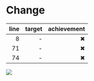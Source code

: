 # Change

line  | target          | achievement
-----:|----------------:|------------:
8     |-                |<kdb>✖</kdb> 
71    |-                |<kdb>✖</kdb>
74    |-                |<kdb>✖</kdb>

![](https://gimg2.baidu.com/image_search/src=http%3A%2F%2Ftm-image.tianyancha.com%2Ftm%2F5ed9e89d8cc255e4f366eb6d726f9d66.jpg&refer=http%3A%2F%2Ftm-image.tianyancha.com&app=2002&size=f9999,10000&q=a80&n=0&g=0n&fmt=auto?sec=1665215566&t=214c7319b38ead080a9754cb3373942a)

